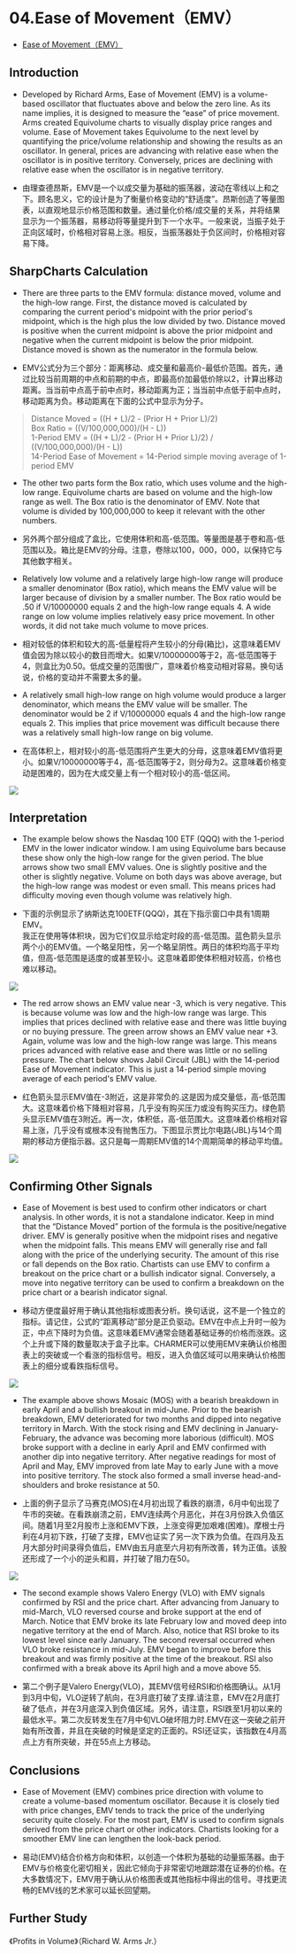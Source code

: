 # 04.Ease of Movement（EMV）
* [Ease of Movement（EMV）](http://stockcharts.com/school/doku.php?id=chart_school:technical_indicators:ease_of_movement_emv)

## Introduction
* Developed by Richard Arms, Ease of Movement (EMV) is a volume-based oscillator that fluctuates above and below the zero line. As its name implies, it is designed to measure the “ease” of price movement. Arms created Equivolume charts to visually display price ranges and volume. Ease of Movement takes Equivolume to the next level by quantifying the price/volume relationship and showing the results as an oscillator. In general, prices are advancing with relative ease when the oscillator is in positive territory. Conversely, prices are declining with relative ease when the oscillator is in negative territory.

* 由理查德昂斯，EMV是一个以成交量为基础的振荡器，波动在零线以上和之下。顾名思义，它的设计是为了衡量价格变动的“舒适度”。昂斯创造了等量图表，以直观地显示价格范围和数量。通过量化价格/成交量的关系，并将结果显示为一个振荡器，易移动将等量提升到下一个水平。一般来说，当振子处于正向区域时，价格相对容易上涨。相反，当振荡器处于负区间时，价格相对容易下降。

## SharpCharts Calculation
* There are three parts to the EMV formula: distance moved, volume and the high-low range. First, the distance moved is calculated by comparing the current period's midpoint with the prior period's midpoint, which is the high plus the low divided by two. Distance moved is positive when the current midpoint is above the prior midpoint and negative when the current midpoint is below the prior midpoint. Distance moved is shown as the numerator in the formula below.

* EMV公式分为三个部分：距离移动、成交量和最高价-最低价范围。首先，通过比较当前周期的中点和前期的中点，即最高价加最低价除以2，计算出移动距离。当当前中点高于前中点时，移动距离为正；当当前中点低于前中点时，移动距离为负。移动距离在下面的公式中显示为分子。

> Distance Moved = ((H + L)/2 - (Prior H + Prior L)/2)<br>Box Ratio = ((V/100,000,000)/(H - L))<br>1-Period EMV = ((H + L)/2 - (Prior H + Prior L)/2) / ((V/100,000,000)/(H - L))<br>14-Period Ease of Movement = 14-Period simple moving average of 1-period EMV<br>

* The other two parts form the Box ratio, which uses volume and the high-low range. Equivolume charts are based on volume and the high-low range as well. The Box ratio is the denominator of EMV. Note that volume is divided by 100,000,000 to keep it relevant with the other numbers.

* 另外两个部分组成了盒比，它使用体积和高-低范围。等量图是基于卷和高-低范围以及。箱比是EMV的分母。注意，卷除以100，000，000，以保持它与其他数字相关。

* Relatively low volume and a relatively large high-low range will produce a smaller denominator (Box ratio), which means the EMV value will be larger because of division by a smaller number. The Box ratio would be .50 if V/10000000 equals 2 and the high-low range equals 4. A wide range on low volume implies relatively easy price movement. In other words, it did not take much volume to move prices.

* 相对较低的体积和较大的高-低量程将产生较小的分母(箱比)，这意味着EMV值会因为除以较小的数目而增大。如果V/10000000等于2，高-低范围等于4，则盒比为0.50。低成交量的范围很广，意味着价格变动相对容易。换句话说，价格的变动并不需要太多的量。

* A relatively small high-low range on high volume would produce a larger denominator, which means the EMV value will be smaller. The denominator would be 2 if V/10000000 equals 4 and the high-low range equals 2. This implies that price movement was difficult because there was a relatively small high-low range on big volume.

* 在高体积上，相对较小的高-低范围将产生更大的分母，这意味着EMV值将更小。如果V/10000000等于4，高-低范围等于2，则分母为2。这意味着价格变动是困难的，因为在大成交量上有一个相对较小的高-低区间。

![](pic/emv-00-excel.png)
## Interpretation
* The example below shows the Nasdaq 100 ETF (QQQ) with the 1-period EMV in the lower indicator window. I am using Equivolume bars because these show only the high-low range for the given period. The blue arrows show two small EMV values. One is slightly positive and the other is slightly negative. Volume on both days was above average, but the high-low range was modest or even small. This means prices had difficulty moving even though volume was relatively high.

* 下面的示例显示了纳斯达克100ETF(QQQ)，其在下指示窗口中具有1周期EMV。<br/>我正在使用等体积块，因为它们仅显示给定时段的高-低范围。蓝色箭头显示两个小的EMV值。一个略呈阳性，另一个略呈阴性。两日的体积均高于平均值，但高-低范围是适度的或甚至较小。这意味着即使体积相对较高，价格也难以移动。

![](pic/emv-01-qqqexam.png)

* The red arrow shows an EMV value near -3, which is very negative. This is because volume was low and the high-low range was large. This implies that prices declined with relative ease and there was little buying or no buying pressure. The green arrow shows an EMV value near +3. Again, volume was low and the high-low range was large. This means prices advanced with relative ease and there was little or no selling pressure. The chart below shows Jabil Circuit (JBL) with the 14-period Ease of Movement indicator. This is just a 14-period simple moving average of each period's EMV value.

* 红色箭头显示EMV值在-3附近，这是非常负的.这是因为成交量低，高-低范围大。这意味着价格下降相对容易，几乎没有购买压力或没有购买压力。绿色箭头显示EMV值在3附近。再一次，体积低，高-低范围大。这意味着价格相对容易上涨，几乎没有或根本没有抛售压力。下图显示贾比尔电路(JBL)与14个周期的移动方便指示器。这只是每一周期EMV值的14个周期简单的移动平均值。

![](pic/emv-02-ease-jbl.png)
## Confirming Other Signals
* Ease of Movement is best used to confirm other indicators or chart analysis. In other words, it is not a standalone indicator. Keep in mind that the “Distance Moved” portion of the formula is the positive/negative driver. EMV is generally positive when the midpoint rises and negative when the midpoint falls. This means EMV will generally rise and fall along with the price of the underlying security. The amount of this rise or fall depends on the Box ratio. Chartists can use EMV to confirm a breakout on the price chart or a bullish indicator signal. Conversely, a move into negative territory can be used to confirm a breakdown on the price chart or a bearish indicator signal.

* 移动方便度最好用于确认其他指标或图表分析。换句话说，这不是一个独立的指标。请记住，公式的“距离移动”部分是正负驱动。EMV在中点上升时一般为正，中点下降时为负值。这意味着EMV通常会随着基础证券的价格而涨跌。这个上升或下降的数量取决于盒子比率。CHARMER可以使用EMV来确认价格图表上的突破或一个看涨的指标信号。相反，进入负值区域可以用来确认价格图表上的细分或看跌指标信号。

![](pic/emv-03-signals-mos.png)

* The example above shows Mosaic (MOS) with a bearish breakdown in early April and a bullish breakout in mid-June. Prior to the bearish breakdown, EMV deteriorated for two months and dipped into negative territory in March. With the stock rising and EMV declining in January-February, the advance was becoming more laborious (difficult). MOS broke support with a decline in early April and EMV confirmed with another dip into negative territory. After negative readings for most of April and May, EMV improved from late May to early June with a move into positive territory. The stock also formed a small inverse head-and-shoulders and broke resistance at 50.

* 上面的例子显示了马赛克(MOS)在4月初出现了看跌的崩溃，6月中旬出现了牛市的突破。在看跌崩溃之前，EMV连续两个月恶化，并在3月份跌入负值区间。随着1月至2月股市上涨和EMV下跌，上涨变得更加艰难(困难)。摩根士丹利在4月初下跌，打破了支撑，EMV也证实了另一次下跌为负值。在四月及五月大部分时间录得负值后，EMV由五月底至六月初有所改善，转为正值。该股还形成了一个小的逆头和肩，并打破了阻力在50。

![](pic/emv-04-signals-vlo.png)

* The second example shows Valero Energy (VLO) with EMV signals confirmed by RSI and the price chart. After advancing from January to mid-March, VLO reversed course and broke support at the end of March. Notice that EMV broke its late February low and moved deep into negative territory at the end of March. Also, notice that RSI broke to its lowest level since early January. The second reversal occurred when VLO broke resistance in mid-July. EMV began to improve before this breakout and was firmly positive at the time of the breakout. RSI also confirmed with a break above its April high and a move above 55.

* 第二个例子是Valero Energy(VLO)，其EMV信号经RSI和价格图确认。从1月到3月中旬，VLO逆转了航向，在3月底打破了支撑.请注意，EMV在2月底打破了低点，并在3月底深入到负值区域。另外，请注意，RSI跌至1月初以来的最低水平。第二次反转发生在7月中旬VLO破坏阻力时.EMV在这一突破之前开始有所改善，并且在突破的时候是坚定的正面的。RSI还证实，该指数在4月高点上方有所突破，并在55点上方移动。

## Conclusions
* Ease of Movement (EMV) combines price direction with volume to create a volume-based momentum oscillator. Because it is closely tied with price changes, EMV tends to track the price of the underlying security quite closely. For the most part, EMV is used to confirm signals derived from the price chart or other indicators. Chartists looking for a smoother EMV line can lengthen the look-back period.

* 易动(EMV)结合价格方向和体积，以创造一个体积为基础的动量振荡器。由于EMV与价格变化密切相关，因此它倾向于非常密切地跟踪潜在证券的价格。在大多数情况下，EMV用于确认从价格图表或其他指标中得出的信号。寻找更流畅的EMV线的艺术家可以延长回望期。

## Further Study
《Profits in Volume》（Richard W. Arms Jr.）
